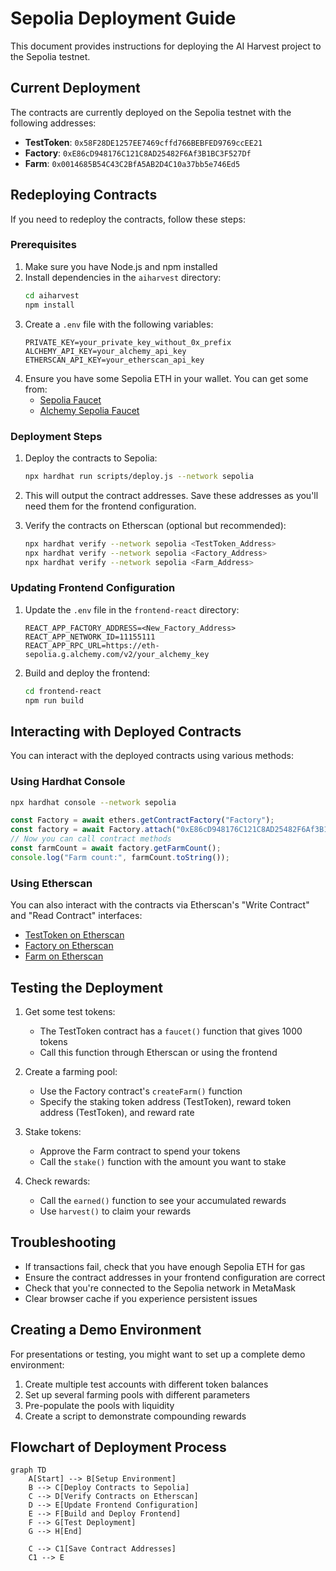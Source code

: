 # Sepolia Deployment Guide

This document provides instructions for deploying the AI Harvest project to the Sepolia testnet.

## Current Deployment

The contracts are currently deployed on the Sepolia testnet with the following addresses:

- **TestToken**: `0x58F28DE1257EE7469cffd766BEBFED9769ccEE21`
- **Factory**: `0xE86cD948176C121C8AD25482F6Af3B1BC3F527Df`
- **Farm**: `0x0014685B54C43C2BfA5AB2D4C10a37bb5e746Ed5`

## Redeploying Contracts

If you need to redeploy the contracts, follow these steps:

### Prerequisites

1. Make sure you have Node.js and npm installed
2. Install dependencies in the `aiharvest` directory:
   ```bash
   cd aiharvest
   npm install
   ```
3. Create a `.env` file with the following variables:
   ```
   PRIVATE_KEY=your_private_key_without_0x_prefix
   ALCHEMY_API_KEY=your_alchemy_api_key
   ETHERSCAN_API_KEY=your_etherscan_api_key
   ```
4. Ensure you have some Sepolia ETH in your wallet. You can get some from:
   - [Sepolia Faucet](https://sepoliafaucet.com/)
   - [Alchemy Sepolia Faucet](https://sepoliafaucet.com/)

### Deployment Steps

1. Deploy the contracts to Sepolia:
   ```bash
   npx hardhat run scripts/deploy.js --network sepolia
   ```

2. This will output the contract addresses. Save these addresses as you'll need them for the frontend configuration.

3. Verify the contracts on Etherscan (optional but recommended):
   ```bash
   npx hardhat verify --network sepolia <TestToken_Address>
   npx hardhat verify --network sepolia <Factory_Address>
   npx hardhat verify --network sepolia <Farm_Address>
   ```

### Updating Frontend Configuration

1. Update the `.env` file in the `frontend-react` directory:
   ```
   REACT_APP_FACTORY_ADDRESS=<New_Factory_Address>
   REACT_APP_NETWORK_ID=11155111
   REACT_APP_RPC_URL=https://eth-sepolia.g.alchemy.com/v2/your_alchemy_key
   ```

2. Build and deploy the frontend:
   ```bash
   cd frontend-react
   npm run build
   ```

## Interacting with Deployed Contracts

You can interact with the deployed contracts using various methods:

### Using Hardhat Console

```bash
npx hardhat console --network sepolia
```

```javascript
const Factory = await ethers.getContractFactory("Factory");
const factory = await Factory.attach("0xE86cD948176C121C8AD25482F6Af3B1BC3F527Df");
// Now you can call contract methods
const farmCount = await factory.getFarmCount();
console.log("Farm count:", farmCount.toString());
```

### Using Etherscan

You can also interact with the contracts via Etherscan's "Write Contract" and "Read Contract" interfaces:
- [TestToken on Etherscan](https://sepolia.etherscan.io/address/0x58F28DE1257EE7469cffd766BEBFED9769ccEE21)
- [Factory on Etherscan](https://sepolia.etherscan.io/address/0xE86cD948176C121C8AD25482F6Af3B1BC3F527Df)
- [Farm on Etherscan](https://sepolia.etherscan.io/address/0x0014685B54C43C2BfA5AB2D4C10a37bb5e746Ed5)

## Testing the Deployment

1. Get some test tokens:
   - The TestToken contract has a `faucet()` function that gives 1000 tokens
   - Call this function through Etherscan or using the frontend

2. Create a farming pool:
   - Use the Factory contract's `createFarm()` function
   - Specify the staking token address (TestToken), reward token address (TestToken), and reward rate

3. Stake tokens:
   - Approve the Farm contract to spend your tokens
   - Call the `stake()` function with the amount you want to stake

4. Check rewards:
   - Call the `earned()` function to see your accumulated rewards
   - Use `harvest()` to claim your rewards

## Troubleshooting

- If transactions fail, check that you have enough Sepolia ETH for gas
- Ensure the contract addresses in your frontend configuration are correct
- Check that you're connected to the Sepolia network in MetaMask
- Clear browser cache if you experience persistent issues

## Creating a Demo Environment

For presentations or testing, you might want to set up a complete demo environment:

1. Create multiple test accounts with different token balances
2. Set up several farming pools with different parameters
3. Pre-populate the pools with liquidity
4. Create a script to demonstrate compounding rewards

## Flowchart of Deployment Process

```mermaid
graph TD
    A[Start] --> B[Setup Environment]
    B --> C[Deploy Contracts to Sepolia]
    C --> D[Verify Contracts on Etherscan]
    D --> E[Update Frontend Configuration]
    E --> F[Build and Deploy Frontend]
    F --> G[Test Deployment]
    G --> H[End]

    C --> C1[Save Contract Addresses]
    C1 --> E
``` 